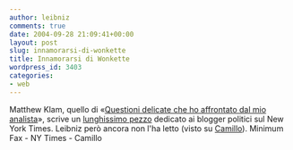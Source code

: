```yaml
---
author: leibniz
comments: true
date: 2004-09-28 21:09:41+00:00
layout: post
slug: innamorarsi-di-wonkette
title: Innamorarsi di Wonkette
wordpress_id: 3403
categories:
- web
---
```


Matthew Klam, quello di «[Questioni delicate che ho affrontato dal mio analista](http://www.minimumfax.com/Persona.asp?Personaid=320)», scrive un [lunghissimo pezzo](http://www.nytimes.com/2004/09/26/magazine/26BLOGS.html?hp=&pagewanted=print&position=) dedicato ai blogger politici sul New York Times. Leibniz però ancora non l'ha letto (visto su [Camillo](http://www.ilfoglio.it/camillo/)).
Minimum Fax - NY Times - Camillo
